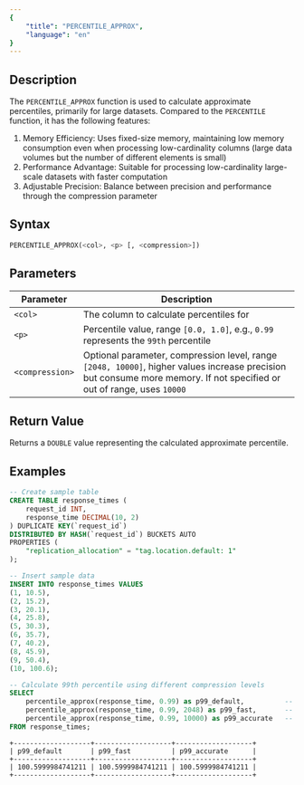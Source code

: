 ```yaml
---
{
    "title": "PERCENTILE_APPROX",
    "language": "en"
}
---
```


## Description

The `PERCENTILE_APPROX` function is used to calculate approximate percentiles, primarily for large datasets. Compared to the `PERCENTILE` function, it has the following features:

1. Memory Efficiency: Uses fixed-size memory, maintaining low memory consumption even when processing low-cardinality columns (large data volumes but the number of different elements is small)
2. Performance Advantage: Suitable for processing low-cardinality large-scale datasets with faster computation
3. Adjustable Precision: Balance between precision and performance through the compression parameter


## Syntax

```sql
PERCENTILE_APPROX(<col>, <p> [, <compression>])
```

## Parameters

| Parameter | Description |
| -- | -- |
| `<col>` | The column to calculate percentiles for |
| `<p>` | Percentile value, range `[0.0, 1.0]`, e.g., `0.99` represents the `99th` percentile |
| `<compression>` | Optional parameter, compression level, range `[2048, 10000]`, higher values increase precision but consume more memory. If not specified or out of range, uses `10000` |

## Return Value

Returns a `DOUBLE` value representing the calculated approximate percentile.

## Examples

```sql
-- Create sample table
CREATE TABLE response_times (
    request_id INT,
    response_time DECIMAL(10, 2)
) DUPLICATE KEY(`request_id`)
DISTRIBUTED BY HASH(`request_id`) BUCKETS AUTO
PROPERTIES (
    "replication_allocation" = "tag.location.default: 1"
);

-- Insert sample data
INSERT INTO response_times VALUES
(1, 10.5),
(2, 15.2),
(3, 20.1),
(4, 25.8),
(5, 30.3),
(6, 35.7),
(7, 40.2),
(8, 45.9),
(9, 50.4),
(10, 100.6);

-- Calculate 99th percentile using different compression levels
SELECT 
    percentile_approx(response_time, 0.99) as p99_default,          -- Default compression
    percentile_approx(response_time, 0.99, 2048) as p99_fast,       -- Lower compression, faster
    percentile_approx(response_time, 0.99, 10000) as p99_accurate   -- Higher compression, more accurate
FROM response_times;
```

```text
+-------------------+-------------------+-------------------+
| p99_default       | p99_fast          | p99_accurate      |
+-------------------+-------------------+-------------------+
| 100.5999984741211 | 100.5999984741211 | 100.5999984741211 |
+-------------------+-------------------+-------------------+
```


